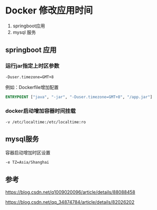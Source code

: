 # Docker 修改应用时间

1. springboot应用
2. mysql 服务

## springboot 应用

### 运行jar指定上时区参数 

```shell
-Duser.timezone=GMT+8
```

例如：Dockerfile增加配置

```dockerfile
ENTRYPOINT ["java", "-jar", "-Duser.timezone=GMT+8", "/app.jar"]
```

### docker启动增加容器时间挂载

```shell
-v /etc/localtime:/etc/localtime:ro
```



## mysql服务

容器启动增加时区设置

```sh
-e TZ=Asia/Shanghai
```





## 参考

https://blog.csdn.net/q1009020096/article/details/88088458

https://blog.csdn.net/qq_34874784/article/details/82026202



